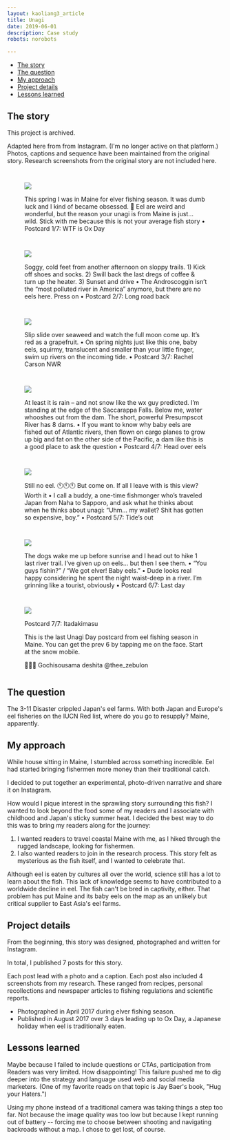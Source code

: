 ```yaml
---
layout: kaoliang3_article
title: Unagi
date: 2019-06-01
description: Case study
robots: norobots

---
```



* [The story](https://www.zachmccabe.com/case_study_eel.html#the-story)
* [The question](https://www.zachmccabe.com/case_study_eel.html#the-question)
* [My approach](https://www.zachmccabe.com/case_study_eel.html#my-approach)
* [Project details](https://www.zachmccabe.com/case_study_eel.html#project-details)
* [Lessons learned](https://www.zachmccabe.com/case_study_eel.html#lessons-learned)


## The story

This project is archived.

Adapted here from from Instagram. (I'm no longer active on that platform.) Photos, captions and sequence have been maintained from the original story. Research screenshots from the original story are not included here.

<div style="margin-top:3em;margin-bottom:3em">
<figure>
<p>
<img src="https://www.zachmccabe.com/assets/viz/eels-1-500.jpg" />
</p>
<figcaption>
<p>
This spring I was in Maine for elver fishing season. It was dumb luck and I kind of became obsessed. 🍱 Eel are weird and wonderful, but the reason your unagi is from Maine is just… wild. Stick with me because this is not your average fish story • Postcard 1/7: WTF is Ox Day
</p>
</figcaption>
</figure>
</div>

<div style="margin-bottom:3em">
<figure>
<p>
<img src="https://www.zachmccabe.com/assets/viz/eels-2-500.jpg" />
</p>
<figcaption>
<p>
Soggy, cold feet from another afternoon on sloppy trails. 1) Kick off shoes and socks. 2) Swill back the last dregs of coffee & turn up the heater. 3) Sunset and drive • The Androscoggin isn’t the “most polluted river in America” anymore, but there are no eels here. Press on • Postcard 2/7: Long road back
</p>
</figcaption>
</figure>
</div>

<div style="margin-bottom:3em">
<figure>
<p>
<img src="https://www.zachmccabe.com/assets/viz/eels-3-500.jpg" />
</p>
<figcaption>
<p>
Slip slide over seaweed and watch the full moon come up. It’s red as a grapefruit. • On spring nights just like this one, baby eels, squirmy, translucent and smaller than your little finger, swim up rivers on the incoming tide. • Postcard 3/7: Rachel Carson NWR
</p>
</figcaption>
</figure>
</div>

<div style="margin-bottom:3em">
<figure>
<p>
<img src="https://www.zachmccabe.com/assets/viz/eels-4-500.jpg" />
</p>
<figcaption>
<p>
At least it is rain – and not snow like the wx guy predicted. I’m standing at the edge of the Saccarappa Falls. Below me, water whooshes out from the dam. The short, powerful Presumpscot River has 8 dams. • If you want to know why baby eels are fished out of Atlantic rivers, then flown on cargo planes to grow up big and fat on the other side of the Pacific, a dam like this is a good place to ask the question • Postcard 4/7: Head over eels
</p>
</figcaption>
</figure>
</div>

<div style="margin-bottom:3em">
<figure>
<p>
<img src="https://www.zachmccabe.com/assets/viz/eels-5-500.jpg" />
</p>
<figcaption>
<p>
Still no eel. 🕚🕚🕚 But come on. If all I leave with is this view? Worth it • I call a buddy, a one-time fishmonger who’s traveled Japan from Naha to Sapporo, and ask what he thinks about when he thinks about unagi: “Uhm… my wallet? Shit has gotten so expensive, boy.” • Postcard 5/7: Tide’s out
</p>
</figcaption>
</figure>
</div>

<div style="margin-bottom:3em">
<figure>
<p>
<img src="https://www.zachmccabe.com/assets/viz/eels-6-500.jpg" />
</p>
<figcaption>
<p>
The dogs wake me up before sunrise and I head out to hike 1 last river trail. I’ve given up on eels... but then I see them. • “You guys fishin?” / “We got elver! Baby eels.” • Dude looks real happy considering he spent the night waist-deep in a river. I’m grinning like a tourist, obviously • Postcard 6/7: Last day
</p>
</figcaption>
</figure>
</div>

<div style="margin-bottom:3em">
<figure>
<p>
<img src="https://www.zachmccabe.com/assets/viz/eels-7-500.jpg" />
</p>
<figcaption>
<p>
Postcard 7/7: Itadakimasu
</p>
<p>
This is the last Unagi Day postcard from eel fishing season in Maine. You can get the prev 6 by tapping me on the face. Start at the snow mobile.
</p>
<p>
🙏🙏🙏 Gochisousama deshita @thee_zebulon 
</p>
</figcaption>
</figure>
</div>


## The question


The 3-11 Disaster crippled Japan's eel farms. With both Japan and Europe's eel fisheries on the IUCN Red list, where do you go to resupply? Maine, apparently.


## My approach

While house sitting in Maine, I stumbled across something incredible. Eel had started bringing fishermen more money than their traditional catch.

I decided to put together an experimental, photo-driven narrative and share it on Instagram.

How would I pique interest in the sprawling story surrounding this fish? I wanted to look beyond the food some of my readers and I associate with childhood and Japan's sticky summer heat. I decided the best way to do this was to bring my readers along for the journey: 

1. I wanted readers to travel coastal Maine with me, as I hiked through the rugged landscape, looking for fishermen.
2. I also wanted readers to join in the research process. This story felt as mysterious as the fish itself, and I wanted to celebrate that. 

Although eel is eaten by cultures all over the world, science still has a lot to learn about the fish. This lack of knowledge seems to have contributed to a worldwide decline in eel. The fish can't be bred in captivity, either. That problem has put Maine and its baby eels on the map as an unlikely but critical supplier to East Asia's eel farms.



## Project details

From the beginning, this story was designed, photographed and written for Instagram.

In total, I published 7 posts for this story.

Each post lead with a photo and a caption. Each post also included 4 screenshots from my research. These ranged from recipes, personal recollections and newspaper articles to fishing regulations and scientific reports.

- Photographed in April 2017 during elver fishing season.
- Published in August 2017 over 3 days leading up to Ox Day, a Japanese holiday when eel is traditionally eaten.



## Lessons learned

Maybe because I failed to include questions or CTAs, participation from Readers was very limited. How disappointing! This failure pushed me to dig deeper into the strategy and language used web and social media marketers. (One of my favorite reads on that topic is Jay Baer's book, "Hug your Haters.")

Using my phone instead of a traditional camera was taking things a step too far. Not because the image quality was too low but because I kept running out of battery -- forcing me to choose between shooting and navigating backroads without a map. I chose to get lost, of course.

